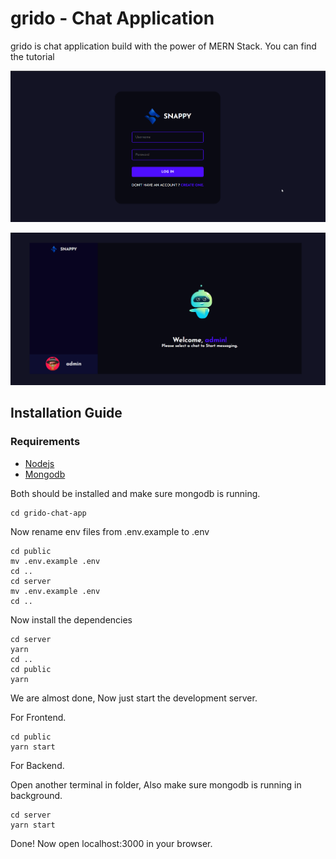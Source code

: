 # grido - Chat Application

grido is chat application build with the power of MERN Stack. You can find the tutorial

![login page](./images/snappy_login.png)

![home page](./images/snappy.png)

## Installation Guide

### Requirements

- [Nodejs](https://nodejs.org/en/download)
- [Mongodb](https://www.mongodb.com/docs/manual/administration/install-community/)

Both should be installed and make sure mongodb is running.

```shell
cd grido-chat-app
```

Now rename env files from .env.example to .env

```shell
cd public
mv .env.example .env
cd ..
cd server
mv .env.example .env
cd ..
```

Now install the dependencies

```shell
cd server
yarn
cd ..
cd public
yarn
```

We are almost done, Now just start the development server.

For Frontend.

```shell
cd public
yarn start
```

For Backend.

Open another terminal in folder, Also make sure mongodb is running in background.

```shell
cd server
yarn start
```

Done! Now open localhost:3000 in your browser.
